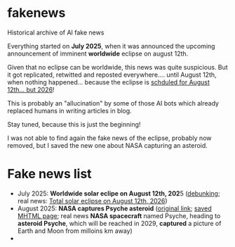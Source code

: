 # fakenews
Historical archive of AI fake news

Everything started on **July 2025**, when it was announced the upcoming announcement of imminent **worldwide** eclipse on august 12th.

Given that no eclipse can be worldwide, this news was quite suspicious. But it got replicated, retwitted and reposted everywhere.... until August 12th, when nothing happened... because the eclipse is [schduled for August 12th... but 2026](https://it.wikipedia.org/wiki/Eclissi_solare_del_12_agosto_2026)!

This is probably an "allucination" by some of those AI bots which already replaced humans in writing articles in blog.

Stay tuned, because this is just the beginning!

I was not able to find again the fake news of the eclipse, probably now removed, but I saved the new one about NASA capturing an asteroid.

# Fake news list
- July 2025: **Worldwide solar eclipe on August 12th, 202**5 ([debunking](https://www.meteoweb.eu/2025/07/terra-non-piombera-buio-prossima-settimana/1001821206/); real news: [Total solar eclipse on August 12th, 2026](https://en.wikipedia.org/wiki/Solar_eclipse_of_August_12,_2026))
- August 2025: **NASA captures Psyche asteroid**  ([original link](https://www.dailysabah.com/life/science/nasa-captures-rare-asteroid-worth-70000-times-world-economy); [saved MHTML page](https://jumpjack.github.io/fakenews/psyche.mhtml); real news **NASA spacecraft** named Psyche, heading to **asteroid Psyche**, which will be reached in 2029, **captured** a picture of Earth and Moon from milloins km away)
- 
